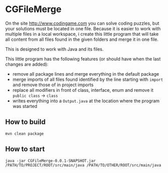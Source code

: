# CGFileMerge
On the site http://www.codingame.com you can solve coding puzzles, but your solutions must be located in one file. Because it is easier to work with multiple files in a local workspace, i create this little program that will take all content from all files found in the given folders and merge it in one file.

This is designed to work with Java and its files. 

This little program has the following features (or should have when the last changes are added):
* remove all package lines and merge everything in the default package
* merge imports of all files found identified by the line starting with `import ` and remove those of in project imports
* replace all modifiers in front of class, interface, enum and remove it `public class` -> `class` 
* writes everything into a `Output.java` at the location where the program was started


## How to build
`mvn clean package`

## How to start
`java -jar CGFileMerge-0.0.1-SNAPSHOT.jar /PATH/TO/PROJECT/ROOT/src/main/java /PATH/TO/OTHER/ROOT/src/main/java`

